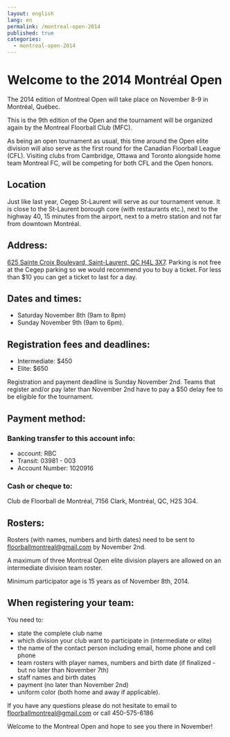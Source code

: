 ```yaml
---
layout: english
lang: en
permalink: /montreal-open-2014
published: true
categories:
  - montreal-open-2014
---
```


# Welcome to the 2014 Montréal Open

The 2014 edition of Montreal Open will take place on November 8-9 in Montréal, Québec.

This is the 9th edition of the Open and the tournament will be
organized again by the Montreal Floorball Club (MFC).

As being an open tournament as usual, this time around the Open elite division
will also serve as the first round for the Canadian Floorball League (CFL).
Visiting clubs from Cambridge, Ottawa and Toronto alongside home
team Montreal FC, will be competing for both CFL and the Open honors.

## Location

Just like last year, Cegep St-Laurent will serve as our tournament venue. It
is close to the St-Laurent borough core (with restaurants etc.), next to the
highway 40, 15 minutes from the airport, next to a metro station and not far
from downtown Montréal.

## Address:

[625 Sainte Croix Boulevard, Saint-Laurent, QC H4L
3X7](montreal-open-2014/venue). Parking is not free at the Cegep parking so we
would recommend you to buy a ticket. For less than $10 you can get a ticket to
last for a day.

## Dates and times:

  - Saturday November 8th (9am to 8pm)
  - Sunday November 9th (9am to 6pm).

## Registration fees and deadlines:

  - Intermediate: $450
  - Elite: $650

Registration and payment deadline is Sunday November 2nd. Teams that register
and/or pay later than November 2nd have to pay a $50 delay fee to be eligible
for the tournament.

## Payment method:

### Banking transfer to this account info:

  - account: RBC
  - Transit: 03981 - 003
  - Account Number: 1020916


### Cash or cheque to:

Club de Floorball de Montréal, 7156 Clark, Montréal, QC, H2S 3G4.

## Rosters:

Rosters (with names, numbers and birth dates) need to be sent to
floorballmontreal@gmail.com by November 2nd.

A maximum of three Montreal Open elite division players are allowed on an
intermediate division team roster.

Minimum participator age is 15 years as of November 8th, 2014.

## When registering your team:

You need to:

  - state the complete club name
  - which division your club want to participate in (intermediate or elite)
  - the name of the contact person including email, home phone and cell phone
  - team rosters with player names, numbers and birth date (if finalized - but no later than November 7th)
  - staff names and birth dates
  - payment (no later than November 2nd)
  - uniform color (both home and away if applicable).

If you have any questions please do not hesitate to email to
floorballmontreal@gmail.com or call 450-575-6186

Welcome to the Montreal Open and hope to see you there in November!

